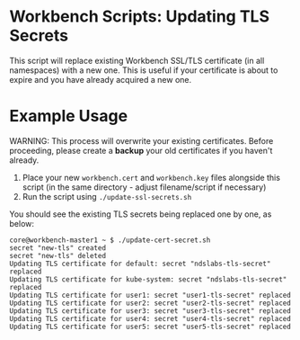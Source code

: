 # Workbench Scripts: Updating TLS Secrets
This script will replace existing Workbench SSL/TLS certificate (in all namespaces) with a new one. This is useful if your certificate is about to expire and you have already acquired a new one.

# Example Usage

WARNING: This process will overwrite your existing certificates. Before proceeding, please create a **backup** your old certificates if you haven't already.

1. Place your new `workbench.cert` and `workbench.key` files alongside this script (in the same directory - adjust filename/script if necessary)
2. Run the script using `./update-ssl-secrets.sh`


You should see the existing TLS secrets being replaced one by one, as below:
```
core@workbench-master1 ~ $ ./update-cert-secret.sh 
secret "new-tls" created
secret "new-tls" deleted
Updating TLS certificate for default: secret "ndslabs-tls-secret" replaced
Updating TLS certificate for kube-system: secret "ndslabs-tls-secret" replaced
Updating TLS certificate for user1: secret "user1-tls-secret" replaced
Updating TLS certificate for user2: secret "user2-tls-secret" replaced
Updating TLS certificate for user3: secret "user3-tls-secret" replaced
Updating TLS certificate for user4: secret "user4-tls-secret" replaced
Updating TLS certificate for user5: secret "user5-tls-secret" replaced
```
